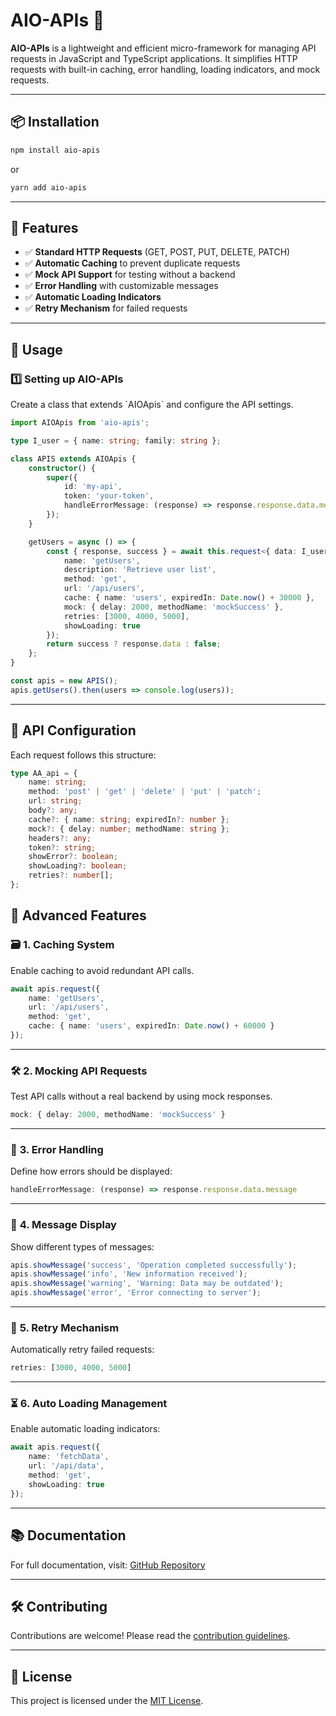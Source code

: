 # AIO-APIs 🚀

**AIO-APIs** is a lightweight and efficient micro-framework for managing API requests in JavaScript and TypeScript applications. It simplifies HTTP requests with built-in caching, error handling, loading indicators, and mock requests.

---

## 📦 Installation

```sh
npm install aio-apis
```

or

```sh
yarn add aio-apis
```

---

## 🚀 Features

- ✅ **Standard HTTP Requests** (GET, POST, PUT, DELETE, PATCH)
- ✅ **Automatic Caching** to prevent duplicate requests
- ✅ **Mock API Support** for testing without a backend
- ✅ **Error Handling** with customizable messages
- ✅ **Automatic Loading Indicators**
- ✅ **Retry Mechanism** for failed requests

---

## 📌 Usage

### 1️⃣ **Setting up AIO-APIs**

Create a class that extends \`AIOApis\` and configure the API settings.

```typescript
import AIOApis from 'aio-apis';

type I_user = { name: string; family: string };

class APIS extends AIOApis {
    constructor() {
        super({
            id: 'my-api',
            token: 'your-token',
            handleErrorMessage: (response) => response.response.data.message
        });
    }

    getUsers = async () => {
        const { response, success } = await this.request<{ data: I_user[] }>({
            name: 'getUsers',
            description: 'Retrieve user list',
            method: 'get',
            url: '/api/users',
            cache: { name: 'users', expiredIn: Date.now() + 30000 },
            mock: { delay: 2000, methodName: 'mockSuccess' },
            retries: [3000, 4000, 5000],
            showLoading: true
        });
        return success ? response.data : false;
    };
}

const apis = new APIS();
apis.getUsers().then(users => console.log(users));
```

---

## 🔹 API Configuration

Each request follows this structure:

```typescript
type AA_api = {
    name: string;
    method: 'post' | 'get' | 'delete' | 'put' | 'patch';
    url: string;
    body?: any;
    cache?: { name: string; expiredIn?: number };
    mock?: { delay: number; methodName: string };
    headers?: any;
    token?: string;
    showError?: boolean;
    showLoading?: boolean;
    retries?: number[];
};
```

## 📌 Advanced Features

### 🗃 **1. Caching System**
Enable caching to avoid redundant API calls.

```typescript
await apis.request({
    name: 'getUsers',
    url: '/api/users',
    method: 'get',
    cache: { name: 'users', expiredIn: Date.now() + 60000 }
});
```
---

### 🛠 **2. Mocking API Requests**
Test API calls without a real backend by using mock responses.

```typescript
mock: { delay: 2000, methodName: 'mockSuccess' }
```

---

### 🚨 **3. Error Handling**
Define how errors should be displayed:

```typescript
handleErrorMessage: (response) => response.response.data.message
```

---

### 💬 **4. Message Display**
Show different types of messages:

```typescript
apis.showMessage('success', 'Operation completed successfully');
apis.showMessage('info', 'New information received');
apis.showMessage('warning', 'Warning: Data may be outdated');
apis.showMessage('error', 'Error connecting to server');
```

---

### 🔄 **5. Retry Mechanism**
Automatically retry failed requests:

```typescript
retries: [3000, 4000, 5000]
```

---

### ⏳ **6. Auto Loading Management**
Enable automatic loading indicators:

```typescript
await apis.request({
    name: 'fetchData',
    url: '/api/data',
    method: 'get',
    showLoading: true
});
```

---

## 📚 Documentation
For full documentation, visit: [GitHub Repository](https://github.com/your-repo)

---

## 🛠 Contributing
Contributions are welcome! Please read the [contribution guidelines](CONTRIBUTING.md).

---

## 📜 License
This project is licensed under the [MIT License](LICENSE).
